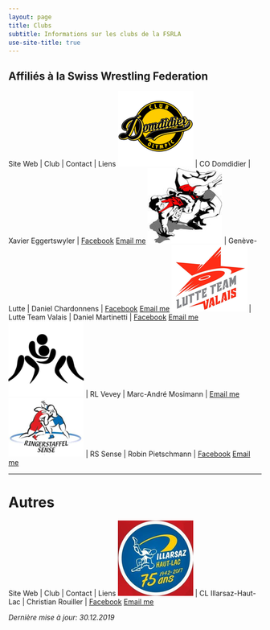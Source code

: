 ```yaml
---
layout: page
title: Clubs
subtitle: Informations sur les clubs de la FSRLA
use-site-title: true
---
```


## Affiliés à la Swiss Wrestling Federation

Site Web | Club | Contact | Liens
[![logo](/img/clubs/cod.png)](http://www.lutte-domdidier.ch/) | CO Domdidier | Xavier Eggertswyler | <a href="https://www.facebook.com/club.olympic.domdidier/" title="Facebook"><span class="fa-stack fa-lg" aria-hidden="true"><i class="fa fa-circle fa-stack-2x"></i><i class="fa fa-facebook fa-stack-1x fa-inverse"></i></span><span class="sr-only">Facebook</span></a> <a href="mailto:xegger@hotmail.com" title="Email me"><span class="fa-stack fa-lg" aria-hidden="true"><i class="fa fa-circle fa-stack-2x"></i><i class="fa fa-envelope fa-stack-1x fa-inverse"></i></span><span class="sr-only">Email me</span></a>
[![logo](/img/clubs/geneve.png)](http://www.geneve-lutte.ch/) | Genève-Lutte | Daniel Chardonnens | <a href="https://www.facebook.com/Gen%C3%A8ve-Lutte-Junior-788703041222907/" title="Facebook"><span class="fa-stack fa-lg" aria-hidden="true"><i class="fa fa-circle fa-stack-2x"></i><i class="fa fa-facebook fa-stack-1x fa-inverse"></i></span><span class="sr-only">Facebook</span></a> <a href="mailto:chardon@informaniak.ch" title="Email me"><span class="fa-stack fa-lg" aria-hidden="true"><i class="fa fa-circle fa-stack-2x"></i><i class="fa fa-envelope fa-stack-1x fa-inverse"></i></span><span class="sr-only">Email me</span></a>
[![logo](/img/clubs/valais.png)](http://lutteteamvalais.ch/) | Lutte Team Valais | Daniel Martinetti | <a href="https://www.facebook.com/lutteteamvalais/" title="Facebook"><span class="fa-stack fa-lg" aria-hidden="true"><i class="fa fa-circle fa-stack-2x"></i><i class="fa fa-facebook fa-stack-1x fa-inverse"></i></span><span class="sr-only">Facebook</span></a> <a href="mailto:david@martinettisa.ch" title="Email me"><span class="fa-stack fa-lg" aria-hidden="true"><i class="fa fa-circle fa-stack-2x"></i><i class="fa fa-envelope fa-stack-1x fa-inverse"></i></span><span class="sr-only">Email me</span></a>
![logo](/img/avatar.png) | RL Vevey | Marc-André Mosimann | <a href="mailto:mosimannfa@bluewin.ch" title="Email me"><span class="fa-stack fa-lg" aria-hidden="true"><i class="fa fa-circle fa-stack-2x"></i><i class="fa fa-envelope fa-stack-1x fa-inverse"></i></span><span class="sr-only">Email me</span></a>
[![logo](/img/clubs/sense.png)](https://www.rssense.ch/) | RS Sense | Robin Pietschmann | <a href="https://www.facebook.com/Ringerstaffel-Sense-255733257793754/" title="Facebook"><span class="fa-stack fa-lg" aria-hidden="true"><i class="fa fa-circle fa-stack-2x"></i><i class="fa fa-facebook fa-stack-1x fa-inverse"></i></span><span class="sr-only">Facebook</span></a> <a href="mailto:praesident@rssense.ch" title="Email me"><span class="fa-stack fa-lg" aria-hidden="true"><i class="fa fa-circle fa-stack-2x"></i><i class="fa fa-envelope fa-stack-1x fa-inverse"></i></span><span class="sr-only">Email me</span></a>

* * *

# Autres

Site Web | Club | Contact | Liens
[![logo](/img/clubs/illarsaz.png)](https://illarsaz-lutte.ch/) | CL Illarsaz-Haut-Lac | Christian Rouiller | <a href="https://www.facebook.com/IllarsazLutte/" title="Facebook"><span class="fa-stack fa-lg" aria-hidden="true"><i class="fa fa-circle fa-stack-2x"></i><i class="fa fa-facebook fa-stack-1x fa-inverse"></i></span><span class="sr-only">Facebook</span></a> <a href="mailto:illarsaz.lutte@gmail.com" title="Email me"><span class="fa-stack fa-lg" aria-hidden="true"><i class="fa fa-circle fa-stack-2x"></i><i class="fa fa-envelope fa-stack-1x fa-inverse"></i></span><span class="sr-only">Email me</span></a>

_Dernière mise à jour: 30.12.2019_
